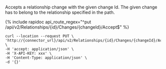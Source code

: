 Accepts a relationship change with the given change Id.
The given change has to belong to the relationship specified in the path.

{% include rapidoc api_route_regex="^put /api/v2/Relationships/{id}/Changes/{changeId}/Accept$" %}

```shell
curl --location --request PUT \
'http://{connector_url}/api/v2/Relationships/{id}/Changes/{changeId}/Accept' \
-H 'accept: application/json' \
-H 'X-API-KEY: xxx' \
-H 'Content-Type: application/json' \
-d '{}'
```
